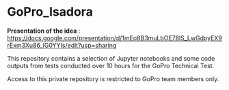 # GoPro_Isadora

**Presentation of the idea** : https://docs.google.com/presentation/d/1mEo8B3muLbOE78lS_LwGdpyEX9rExm3Xu86_lG0YYIs/edit?usp=sharing

This repository contains a selection of Jupyter notebooks and some code outputs from tests conducted over 10 hours for the GoPro Technical Test.

Access to this private repository is restricted to GoPro team members only.
